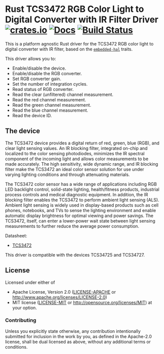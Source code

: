 # Rust TCS3472 RGB Color Light to Digital Converter with IR Filter Driver [![crates.io](https://img.shields.io/crates/v/tcs3472.svg)](https://crates.io/crates/tcs3472) [![Docs](https://docs.rs/tcs3472/badge.svg)](https://docs.rs/tcs3472) [![Build Status](https://travis-ci.org/eldruin/tcs3472-rs.svg?branch=master)](https://travis-ci.org/eldruin/tcs3472-rs)

This is a platform agnostic Rust driver for the TCS3472 RGB color light to
digital converter with IR filter, based on the [`embedded-hal`] traits.

[`embedded-hal`]: https://github.com/rust-embedded/embedded-hal

This driver allows you to:
- Enable/disable the device.
- Enable/disable the RGB converter.
- Set RGB converter gain.
- Set the number of integration cycles.
- Read status of RGB converter.
- Read the clear (unfiltered) channel measurement.
- Read the red channel measurement.
- Read the green channel measurement.
- Read the blue channel measurement.
- Read the device ID.

## The device
The TCS3472 device provides a digital return of red, green, blue (RGB), and
clear light sensing values. An IR blocking filter, integrated on-chip and
localized to the color sensing photodiodes, minimizes the IR spectral
component of the incoming light and allows color measurements to be made
accurately. The high sensitivity, wide dynamic range, and IR blocking
filter make the TCS3472 an ideal color sensor solution for use under
varying lighting conditions and through attenuating materials.

The TCS3472 color sensor has a wide range of applications including RGB LED
backlight control, solid-state lighting, health/fitness products,
industrial process controls and medical diagnostic equipment. In addition,
the IR blocking filter enables the TCS3472 to perform ambient light sensing
(ALS). Ambient light sensing is widely used in display-based products such
as cell phones, notebooks, and TVs to sense the lighting environment and
enable automatic display brightness for optimal viewing and power savings.
The TCS3472, itself, can enter a lower-power wait state between light
sensing measurements to further reduce the average power consumption.

Datasheet:
- [TCS3472](https://ams.com/documents/20143/36005/TCS3472_DS000390_2-00.pdf)

This driver is compatible with the devices TCS34725 and TCS34727.

## License

Licensed under either of

 * Apache License, Version 2.0 ([LICENSE-APACHE](LICENSE-APACHE) or
   http://www.apache.org/licenses/LICENSE-2.0)
 * MIT license ([LICENSE-MIT](LICENSE-MIT) or
   http://opensource.org/licenses/MIT) at your option.

### Contributing

Unless you explicitly state otherwise, any contribution intentionally submitted
for inclusion in the work by you, as defined in the Apache-2.0 license, shall
be dual licensed as above, without any additional terms or conditions.

